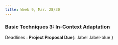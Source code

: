 ```yaml
---
title: Week 9, Mar. 28/30
---
```


### Basic Techniques 3: In-Context Adaptation

Deadlines
: **Project Proposal Due**{: .label .label-blue }